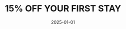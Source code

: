 ---
title: "15% OFF YOUR FIRST STAY"
date: 2025-01-01
draft: false
type: "page"
layout: "contact-form"
# This makes the page unlisted (won't appear in menus or lists)
sitemap:
  priority: 0.1
  changefreq: "monthly"
# Hide from search engines if desired
robots: "noindex, nofollow"
---